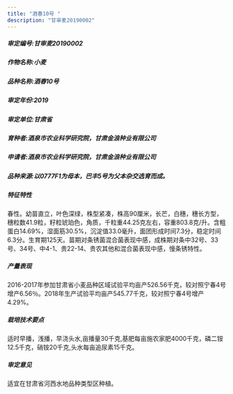 ```yaml
---
title: "酒春10号 "
description: "甘审麦20190002"
---
```

##### 审定编号:甘审麦20190002

##### 作物名称:小麦

##### 品种名称:酒春10号 

##### 审定年份:2019

##### 审定单位:甘肃省

##### 育种者:酒泉市农业科学研究院，甘肃金浪种业有限公司

##### 申请者:酒泉市农业科学研究院，甘肃金浪种业有限公司

##### 品种来源:以0777F1为母本，巴丰5号为父本杂交选育而成。

##### 特征特性
春性。幼苗直立，叶色深绿，株型紧凑，株高90厘米，长芒，白穗，穗长方型，穗粒数41.9粒，籽粒琥珀色，角质，千粒重44.25克左右，容重803.8克/升。含粗蛋白14.69%，湿面筋30.5%，沉淀值33.0毫升，面团形成时间7.3分，稳定时间6.3分。生育期125天。苗期对条锈菌混合菌表现中感，成株期对条中32号、33号、34号、中4-1、贵22-14、贵农其他和混合菌表现中感，慢条锈特性。 

##### 产量表现
2016-2017年参加甘肃省小麦品种区域试验平均亩产526.56千克，较对照宁春4号增产6.56％。2018年生产试验平均亩产545.77千克，较对照宁春4号增产4.29%。

##### 栽培技术要点
适时早播，浅播，早浇头水,亩播量30千克,基肥每亩施农家肥4000千克，磷二铵12.5千克，硝铵20千克,头水每亩追尿素15千克。

##### 审定意见
适宜在甘肃省河西水地品种类型区种植。
